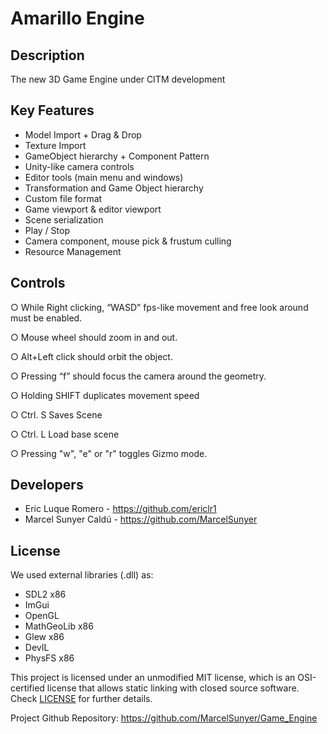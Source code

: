 # Amarillo Engine

## Description

The new 3D Game Engine under CITM development

## Key Features

 -  Model Import + Drag & Drop
 -  Texture Import
 -  GameObject hierarchy + Component Pattern
 -  Unity-like camera controls
 -  Editor tools (main menu and windows)
 -  Transformation and Game Object hierarchy
 -  Custom file format
 -  Game viewport & editor viewport
 -   Scene serialization
 -   Play / Stop
 -   Camera component, mouse pick & frustum culling
 -   Resource Management

## Controls

○ While Right clicking, “WASD” fps-like movement and free look around must be enabled.

○ Mouse wheel should zoom in and out.

○ Alt+Left click should orbit the object.

○ Pressing “f” should focus the camera around the geometry.

○ Holding SHIFT duplicates movement speed

○ Ctrl. S Saves Scene

○ Ctrl. L Load base scene

○ Pressing "w", "e" or "r" toggles Gizmo mode.

## Developers

 - Eric Luque Romero - https://github.com/ericlr1
 - Marcel Sunyer Caldú - https://github.com/MarcelSunyer

## License

We used external libraries (.dll) as:

 - SDL2 x86
 - ImGui
 - OpenGL
 - MathGeoLib x86
 - Glew x86
 - DevIL
 - PhysFS x86

This project is licensed under an unmodified MIT license, which is an OSI-certified license that allows static linking with closed source software. Check [LICENSE](https://github.com/git/git-scm.com/blob/main/MIT-LICENSE.txt) for further details.

Project Github Repository: https://github.com/MarcelSunyer/Game_Engine

